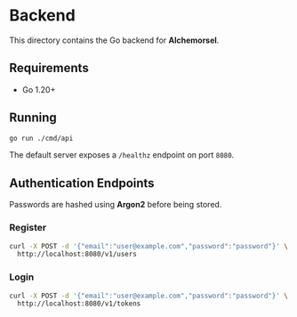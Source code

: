 # Backend

This directory contains the Go backend for **Alchemorsel**.

## Requirements

- Go 1.20+

## Running

```bash
go run ./cmd/api
```

The default server exposes a `/healthz` endpoint on port `8080`.

## Authentication Endpoints

Passwords are hashed using **Argon2** before being stored.

### Register

```bash
curl -X POST -d '{"email":"user@example.com","password":"password"}' \
  http://localhost:8080/v1/users
```

### Login

```bash
curl -X POST -d '{"email":"user@example.com","password":"password"}' \
  http://localhost:8080/v1/tokens
```
